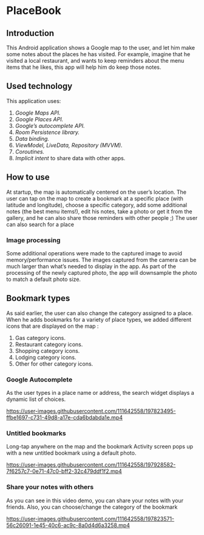 # PlaceBook

## Introduction
This Android application shows a Google map to the user, and let him make some notes about the places he has visited.
For example, imagine that he visited a local restaurant, and wants to keep reminders about the menu items that he likes, this app will help him do keep those notes.

## Used technology

This application uses:
1. *Google Maps API.*
2. *Google Places API.*
3. *Google’s autocomplete API.*
4. *Room Persistence library.*
5. *Data binding.*
6. *ViewModel, LiveData, Repository (MVVM).*
7. *Coroutines.*
8. *Implicit intent* to share data with other apps.


## How to use
At startup, the map is automatically centered on the user’s location.
The user can tap on the map to create a bookmark at a specific place (with latitude and longitude), choose a specific category, add some additional notes (the best menu items!), edit his notes, take a photo or get it from the gallery, and he can also share those reminders with other people ;)
The user can also search for a place

### Image processing
Some additional operations were made to the captured image to avoid memory/performance issues.
The images captured from the camera can be much larger than what’s needed to display in the app.
As part of the processing of the newly captured photo, the app will downsample the photo to match a default photo size.

## Bookmark types
As said earlier, the user can also change the category assigned to a place. When he adds bookmarks for a variety of place types, we added different icons that are displayed on the map :
1. Gas category icons.
2. Restaurant category icons.
3. Shopping category icons.
4. Lodging category icons.
5. Other for other category icons.

### Google Autocomplete
As the user types in a place name or address, the search widget displays a dynamic list of choices.

https://user-images.githubusercontent.com/111642558/197823495-ffbe1697-c731-49d8-a17e-cda6bdabda1e.mp4


### Untitled bookmarks
Long-tap anywhere on the map and the bookmark Activity screen pops up with a new untitled bookmark using a default photo.


https://user-images.githubusercontent.com/111642558/197928582-7f6257c7-0e71-47c0-bff2-32c479ddf1f2.mp4




### Share your notes with others
As you can see in this video demo, you can share your notes with your friends.
Also, you can choose/change the category of the bookmark

https://user-images.githubusercontent.com/111642558/197823571-56c26091-1e45-40c6-ac9c-8a0d4d6a3258.mp4
